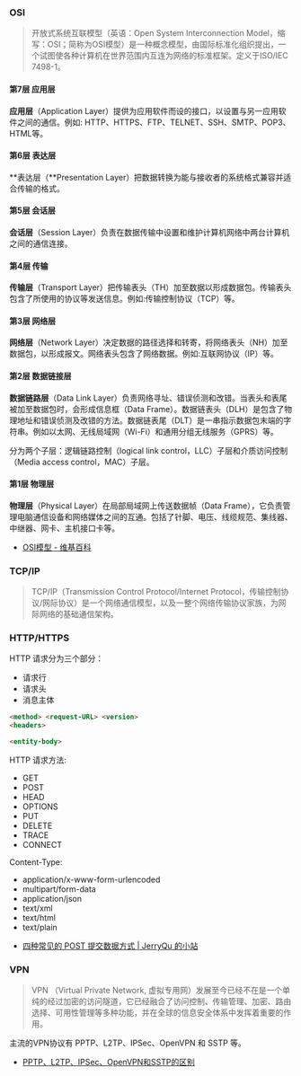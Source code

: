 ### OSI
> 开放式系统互联模型（英语：Open System Interconnection Model，缩写：OSI；简称为OSI模型）是一种概念模型，由国际标准化组织提出，一个试图使各种计算机在世界范围内互连为网络的标准框架。定义于ISO/IEC 7498-1。


#### 第7层 应用层
**应用层**（Application Layer）提供为应用软件而设的接口，以设置与另一应用软件之间的通信。例如: HTTP、HTTPS、FTP、TELNET、SSH、SMTP、POP3、HTML等。

#### 第6层 表达层
**表达层（**Presentation Layer）把数据转换为能与接收者的系统格式兼容并适合传输的格式。

#### 第5层 会话层
**会话层**（Session Layer）负责在数据传输中设置和维护计算机网络中两台计算机之间的通信连接。

#### 第4层 传输
**传输层**（Transport Layer）把传输表头（TH）加至数据以形成数据包。传输表头包含了所使用的协议等发送信息。例如:传输控制协议（TCP）等。

#### 第3层 网络层
**网络层**（Network Layer）决定数据的路径选择和转寄，将网络表头（NH）加至数据包，以形成报文。网络表头包含了网络数据。例如:互联网协议（IP）等。

#### 第2层 数据链接层
**数据链路层**（Data Link Layer）负责网络寻址、错误侦测和改错。当表头和表尾被加至数据包时，会形成信息框（Data Frame）。数据链表头（DLH）是包含了物理地址和错误侦测及改错的方法。数据链表尾（DLT）是一串指示数据包末端的字符串。例如以太网、无线局域网（Wi-Fi）和通用分组无线服务（GPRS）等。

分为两个子层：逻辑链路控制（logical link control，LLC）子层和介质访问控制（Media access control，MAC）子层。

#### 第1层 物理层
**物理层**（Physical Layer）在局部局域网上传送数据帧（Data Frame），它负责管理电脑通信设备和网络媒体之间的互通。包括了针脚、电压、线缆规范、集线器、中继器、网卡、主机接口卡等。

- [OSI模型 - 维基百科](https://zh.wikipedia.org/wiki/OSI%E6%A8%A1%E5%9E%8B)

### TCP/IP
> TCP/IP（Transmission Control Protocol/Internet Protocol，传输控制协议/网际协议）是一个网络通信模型，以及一整个网络传输协议家族，为网际网络的基础通信架构。

### HTTP/HTTPS

HTTP 请求分为三个部分：

* 请求行
* 请求头
* 消息主体

```html
<method> <request-URL> <version>
<headers>

<entity-body>
```

HTTP 请求方法:
 
*  GET
*  POST
*  HEAD
*  OPTIONS
*  PUT
*  DELETE
*  TRACE
*  CONNECT

Content-Type:

* application/x-www-form-urlencoded
* multipart/form-data
* application/json
* text/xml
* text/html
* text/plain


- [四种常见的 POST 提交数据方式 | JerryQu 的小站](https://imququ.com/post/four-ways-to-post-data-in-http.html)


### VPN
> VPN （Virtual Private Network, 虚拟专用网）发展至今已经不在是一个单纯的经过加密的访问隧道，它已经融合了访问控制、传输管理、加密、路由选择、可用性管理等多种功能，并在全球的信息安全体系中发挥着重要的作用。

主流的VPN协议有 PPTP、L2TP、IPSec、OpenVPN 和 SSTP 等。

- [PPTP、L2TP、IPSec、OpenVPN和SSTP的区别](https://qiaodahai.com/pptp-l2tp-ipsec-openvpn-sstp.html)

